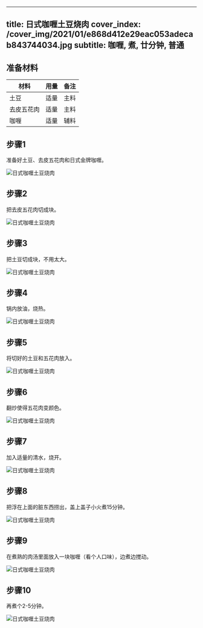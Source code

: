
---
title: 日式咖喱土豆烧肉
cover_index: /cover_img/2021/01/e868d412e29eac053adecab843744034.jpg
subtitle: 咖喱, 煮, 廿分钟, 普通
---

## 准备材料

| 材料     | 用量 | 备注|
| ------- | ----- | --- |
| 土豆 | 适量| 主料 |
| 去皮五花肉 | 适量| 主料 |
| 咖喱 | 适量| 辅料 |

## 步骤1

准备好土豆、去皮五花肉和日式金牌咖喱。

![日式咖喱土豆烧肉](https://i8.meishichina.com/attachment/recipe/201010/201010251702357.jpg?x-oss-process=style/p320) 

## 步骤2

把去皮五花肉切成块。

![日式咖喱土豆烧肉](https://i8.meishichina.com/attachment/recipe/201010/201010251702507.jpg?x-oss-process=style/p320) 

## 步骤3

把土豆切成块，不用太大。

![日式咖喱土豆烧肉](https://i8.meishichina.com/attachment/recipe/201010/201010251703036.jpg?x-oss-process=style/p320) 

## 步骤4

锅内放油，烧热。

![日式咖喱土豆烧肉](https://i8.meishichina.com/attachment/recipe/201010/201010251703186.jpg?x-oss-process=style/p320) 

## 步骤5

将切好的土豆和五花肉放入。

![日式咖喱土豆烧肉](https://i8.meishichina.com/attachment/recipe/201010/201010251703320.jpg?x-oss-process=style/p320) 

## 步骤6

翻炒使得五花肉变颜色。

![日式咖喱土豆烧肉](https://i8.meishichina.com/attachment/recipe/201010/201010251703446.jpg?x-oss-process=style/p320) 

## 步骤7

加入适量的清水，烧开。

![日式咖喱土豆烧肉](https://i8.meishichina.com/attachment/recipe/201010/201010251704035.jpg?x-oss-process=style/p320) 

## 步骤8

把浮在上面的脏东西捞出，盖上盖子小火煮15分钟。

![日式咖喱土豆烧肉](https://i8.meishichina.com/attachment/recipe/201010/201010251704213.jpg?x-oss-process=style/p320) 

## 步骤9

在煮熟的肉汤里面放入一块咖喱（看个人口味），边煮边搅动。

![日式咖喱土豆烧肉](https://i8.meishichina.com/attachment/recipe/201010/201010251704383.jpg?x-oss-process=style/p320) 

## 步骤10

再煮个2-5分钟。

![日式咖喱土豆烧肉](https://i8.meishichina.com/attachment/recipe/201010/201010251704533.jpg?x-oss-process=style/p320) 

